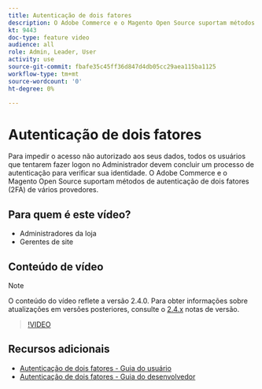 ```yaml
---
title: Autenticação de dois fatores
description: O Adobe Commerce e o Magento Open Source suportam métodos de autenticação de dois fatores (2FA) de vários provedores. Saiba como os recursos de autenticação de dois fatores ajudam a proteger o Administrador da sua loja.
kt: 9443
doc-type: feature video
audience: all
role: Admin, Leader, User
activity: use
source-git-commit: fbafe35c45ff36d847d4db05cc29aea115ba1125
workflow-type: tm+mt
source-wordcount: '0'
ht-degree: 0%

---
```



# Autenticação de dois fatores

Para impedir o acesso não autorizado aos seus dados, todos os usuários que tentarem fazer logon no Administrador devem concluir um processo de autenticação para verificar sua identidade. O Adobe Commerce e o Magento Open Source suportam métodos de autenticação de dois fatores (2FA) de vários provedores.

## Para quem é este vídeo?

- Administradores da loja
- Gerentes de site

## Conteúdo de vídeo

>[!NOTE]
>
>O conteúdo do vídeo reflete a versão 2.4.0. Para obter informações sobre atualizações em versões posteriores, consulte o [2.4.x](https://devdocs.magento.com/guides/v2.4/release-notes/bk-release-notes.html) notas de versão.

>[!VIDEO](https://video.tv.adobe.com/v/339104?quality=12&learn=on)

## Recursos adicionais

- [Autenticação de dois fatores - Guia do usuário](https://docs.magento.com/user-guide/stores/security-two-factor-authentication.html)
- [Autenticação de dois fatores - Guia do desenvolvedor](https://devdocs.magento.com/guides/v2.4/security/two-factor-authentication.html)

